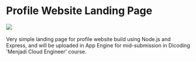 # Profile Website Landing Page
<a href="https://lh3.googleusercontent.com/drive-viewer/AFGJ81qi_2CVxpzm5x56ZFkec8ybxk1buHa3cQug9cM1e7fSSeU3H6VLlrtmunWuyorQrXRv1aK0kancHAae1z9cFIZGoUCoEg=s1600?source=screenshot.guru">
  <img src="https://lh3.googleusercontent.com/drive-viewer/AFGJ81qi_2CVxpzm5x56ZFkec8ybxk1buHa3cQug9cM1e7fSSeU3H6VLlrtmunWuyorQrXRv1aK0kancHAae1z9cFIZGoUCoEg=s1600" />
</a>
<br /><br />
Very simple landing page for profile website build using Node.js and Express, and will be uploaded in App Engine for mid-submission in Dicoding 'Menjadi Cloud Engineer' course.
